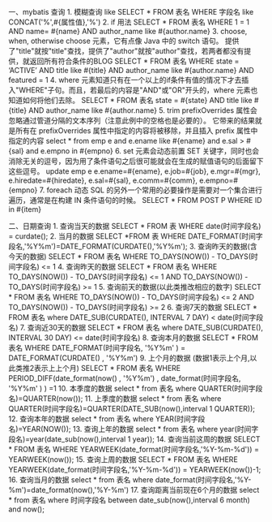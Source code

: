 一、mybatis 查询
    1. 模糊查询 like
        SELECT * FROM 表名 WHERE  字段名 like CONCAT('%',#{属性值},'%')
    2. if 用法
        SELECT * FROM 表名 WHERE 1 = 1
        <if test="name != null">
            AND name= #{name}
        </if>
        <if test="author != null and author.name != null">
            AND author_name like #{author.name}
        </if>
    3. choose, when, otherwise  choose 元素，它有点像 Java 中的 switch 语句。
        提供了"title"就按"title"查找，提供了"author"就按"author"查找，若两者都没有提供，就返回所有符合条件的BLOG
        SELECT * FROM 表名 WHERE state = ‘ACTIVE’
          <choose>
              <when test="title != null">
                AND title like #{title}
              </when>
              <when test="author != null and author.name != null">
                AND author_name like #{author.name}
              </when>
              <otherwise>
                AND featured = 1
              </otherwise>
          </choose>
    4. where 元素知道只有在一个以上的if条件有值的情况下才去插入"WHERE"子句。而且，若最后的内容是"AND"或"OR"开头的，where 元素也知道如何将他们去除。
         SELECT * FROM 表名
          <where>
            <if test="state != null">
                 state = #{state}
            </if>
            <if test="title != null">
                AND title like #{title}
            </if>
            <if test="author != null and author.name != null">
                AND author_name like #{author.name}
            </if>
          </where>
    5. trim   prefixOverrides 属性会忽略通过管道分隔的文本序列（注意此例中的空格也是必要的）。
        它带来的结果就是所有在 prefixOverrides 属性中指定的内容将被移除，并且插入 prefix 属性中指定的内容
        select * from emp e
        <!-- <if test="ename != null"> where e.ename like #{ename} </if> -->
        <trim prefix="where" prefixOverrides="and|or">
            <if test="ename != null">
                and e.ename like #{ename}
            </if>
            <if test="sal != null">
                and e.sal > #{sal}
            </if>
            <if test="empnoList != null">
                and e.empno in
                <foreach collection="empnoList" item="empno" open="(" close=")"
                    separator=", " index="a">
                    #{empno}
                </foreach>
            </if>
        </trim>
    6. set 元素会动态前置 SET 关键字，同时也会消除无关的逗号，因为用了条件语句之后很可能就会在生成的赋值语句的后面留下这些逗号。
        update emp e
        <set>
            <if test="ename != null">
                e.ename=#{ename},
            </if>
            <if test="job != null">
                e.job=#{job},
            </if>
            <if test="mgr != null">
                e.mgr=#{mgr},
            </if>
            <if test="hiredate != null">
                e.hiredate=#{hiredate},
            </if>
            <if test="sal != null">
                e.sal=#{sal},
            </if>
            <if test="comm != null">
                e.comm=#{comm},
            </if>
        </set>
        <where>
            e.empno=#{empno}
        </where>
    7. foreach 动态 SQL 的另外一个常用的必要操作是需要对一个集合进行遍历，通常是在构建 IN 条件语句的时候。
        SELECT *
        FROM POST P
        WHERE ID in
        <foreach item="item" index="index" collection="list" open="(" separator="," close=")">
            #{item}
        </foreach>

二、日期查询 
    1. 查询当天的数据
        SELECT * FROM 表 WHERE date(时间字段名) = curdate();
    2. 当月的数据
        SELECT *FROM 表 WHERE DATE_FORMAT(时间字段名,'%Y%m')=DATE_FORMAT(CURDATE(),'%Y%m');
    3. 查询昨天的数据(含今天的数据)
        SELECT * FROM 表名 WHERE TO_DAYS(NOW()) - TO_DAYS(时间字段名) <= 1 
    4. 查询昨天的数据
        SELECT * FROM 表名 WHERE TO_DAYS(NOW()) - TO_DAYS(时间字段名) <= 1 AND TO_DAYS(NOW()) - TO_DAYS(时间字段名) >= 1
    5. 查询前天的数据(以此类推改相应的数字)
        SELECT * FROM 表名 WHERE TO_DAYS(NOW()) - TO_DAYS(时间字段名) <= 2 AND TO_DAYS(NOW()) - TO_DAYS(时间字段名) >= 2
    6. 查询7天的数据
        SELECT * FROM 表名 where DATE_SUB(CURDATE(), INTERVAL 7 DAY) < date(时间字段名)
    7. 查询近30天的数据
        SELECT * FROM 表名 where DATE_SUB(CURDATE(), INTERVAL 30 DAY) <= date(时间字段名)
    8. 查询本月的数据
        SELECT * FROM 表名 WHERE DATE_FORMAT(时间字段名, '%Y%m' ) = DATE_FORMAT(CURDATE() , '%Y%m')
    9. 上个月的数据 (数据1表示上个月,以此类推2表示上上个月)
        SELECT * FROM 表名 WHERE PERIOD_DIFF(date_format(now() , '%Y%m') , date_format(时间字段名, '%Y%m' ) ) =1
    10. 本季度的数据
        select * from 表名 where QUARTER(时间字段名)=QUARTER(now());
    11. 上季度的数据
        select * from 表名 where QUARTER(时间字段名)=QUARTER(DATE_SUB(now(),interval 1 QUARTER));
    12. 查询本年的数据
        select * from 表名 where YEAR(时间字段名)=YEAR(NOW());
    13. 查询上年的数据
        select * from 表名 where year(时间字段名)=year(date_sub(now(),interval 1 year));
    14. 查询当前这周的数据
        SELECT * FROM 表名 WHERE YEARWEEK(date_format(时间字段名,'%Y-%m-%d')) = YEARWEEK(now());
    15. 查询上周的数据
        SELECT * FROM 表名 WHERE YEARWEEK(date_format(时间字段名,'%Y-%m-%d')) = YEARWEEK(now())-1;
    16. 查询当月的数据
        select * from 表名 where date_format(时间字段名,'%Y-%m')=date_format(now(),'%Y-%m')
    17. 查询距离当前现在6个月的数据
        select * from 表名 where 时间字段名 between date_sub(now(),interval 6 month) and now();
